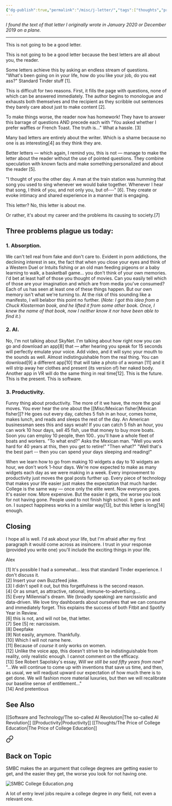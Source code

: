 ```yaml
---
{"dg-publish":true,"permalink":"/misc/j-letter/","tags":["thoughts","productivity","AI"],"noteIcon":3}
---
```



*I found the text of that letter I originally wrote in January 2020 or December 2019 on a plane.*

---
This is not going to be a good letter.  

This is not going to be a good letter because the best letters are all about you, the reader.

Some letters achieve this by asking an endless stream of questions. "What's been going on in your life, how do you like your job, do you eat ass?" Standard Tinder stuff [1]. 

This is difficult for two reasons. First, it fills the page with questions, none of which can be answered immediately. The author begins to monologue and exhausts both themselves and the recipient as they scribble out sentences they barely care about just to make content [2]. 

To make things worse, the reader now has homework! They have to answer this barrage of questions AND precede each with "You asked whether I prefer waffles or French Toast. The truth is..." What a hassle. [3]  

Many bad letters are entirely about the writer. Which is a shame because no one is as interesting[4] as they think they are.  

Better letters — which again, I remind you, this is not — manage to make the letter about the reader without the use of pointed questions. They combine speculation with known facts and make something personalized and about the reader [5]. 

"I thought of you the other day. A man at the train station was humming that song you used to sing whenever we would bake together. Whenever I hear that song, I think of you, and not only you, but of---" [6]. They create or evoke intimacy and shared experience in a manner that is engaging.  

This letter? No, this letter is about me.  

Or rather, it's about my career and the problems its causing to society.[7]  

## Three problems plague us today:  
  
### 1.  **Absorption**.

We can't tell real from fake and don't care to. Evident in porn addictions, the declining interest in sex, the fact that when you close your eyes and think of a Western Duel or Intuits fishing or an old man feeding pigeons or a baby learning to walk, a basketball game... you don't think of your own memories. I'd bet at least half of those you thought of movies. Can you easily tell which of those are your imagination and which are from media you've consumed? Each of us has seen at least one of these things happen. But our own memory isn't what we're turning to. At the risk of this sounding like a manifesto, I will belabor this point no further.  (*Note: I got this idea from a Chuck Klosterman book, and he lifted it from some other book. Once, I knew the name of that book, now I neither know it nor have been able to find it.*)

### 2. **AI**.
No, I'm not talking about SkyNet. I'm talking about how right now you can go and download an app[8] that — after hearing you speak for 15 seconds will perfectly emulate your voice. Add video, and it will sync your mouth to the sounds as well. Almost indistinguishable from the real thing. You can download[9] a different app[10] that will take a photo of a woman [11] and it will strip away her clothes and present (its version of) her naked body. Another app in VR will do the same thing in real time[12]. This is the future. This is the present. This is software.  

### 3.  **Productivity**. 
Funny thing about productivity. The more of it we have, the more the goal moves. You ever hear the one about the [[Misc/Mexican fisher\|Mexican fisher]]? He goes out every day, catches 5 fish in an hour, comes home, makes lunch, and reads and sleeps the rest of the day. An American businessman sees this and says woah! If you can catch 5 fish an hour, you can work 10 hour days, sell 45 fish, use that money to buy more boats. Soon you can employ 10 people, then 100.. you'll have a whole fleet of boats and workers. "To what end?" Asks the Mexican man. "Well you work hard for 40 years at this, then you get to retire!" "Then what?" "Well that's the best part -- then you can spend your days sleeping and reading!"  

When we learn how to go from making 10 widgets a day to 10 widgets an hour, we don't work 1-hour days. We're now expected to make as many widgets each day as we were making in a week. Every improvement to productivity just moves the goal posts further up. Every piece of technology that makes your life easier just makes the expectation that much harder. College is the same way — once only the elite went. Now everyone goes. It's easier now. More expensive. But the easier it gets, the worse you look for not having gone. People used to not finish high school. It goes on and on. I suspect happiness works in a similar way[13], but this letter is long[14] enough.  

## Closing

I hope all is well. I'd ask about your life, but I'm afraid after my first paragraph it would come across as insincere. I trust in your response (provided you write one) you'll include the exciting things in your life.  
  
Alex  


[1] It's possible I had a somewhat... less that standard Tinder experience. I don't discuss it.  
[2] Insert your own Buzzfeed joke.  
[3] I didn't spell it out, but this forgetfulness is the second reason.  
[4] Or as smart, as attractive, rational, immune-to-advertising....  
[5] Every Millennial's dream. We (broadly speaking) are narcissistic and data-driven. We love tiny dashboards about ourselves that we can consume and immediately forget. This explains the success of both Fitbit and Spotify Year in Review.  
[6] this is not, and will not be, that letter.  
[7] See [5] re: narcissism.  
[8] Deepfake  
[9] Not easily, anymore. Thankfully.  
[10] Which I will not name here.  
[11] Because of *course* it only works on women.  
[12] Unlike the voice app, this doesn't strive to be indistinguishable from reality, only realistic enough. I cannot comment on the efficacy.  
[13] See Robert Sapolsky's essay, *Will we still be sad fifty years from now?* "...We will continue to come up with inventions that save us time, and then, as usual, we will readjust upward our expectation of how much there is to get done. We will fashion more material luxuries, but then we will recalibrate our baseline sense of entitlement..."  
[14] And pretentious

## See Also

[[Software and Technology/The so-called AI Revolution\|The so-called AI Revolution]]
[[Productivity\|Productivity]]
[[Thoughts/The Price of College Education\|The Price of College Education]]

<div class="transclusion internal-embed is-loaded"><a class="markdown-embed-link" href="/thoughts/the-price-of-college-education/#back-on-topic" aria-label="Open link"><svg xmlns="http://www.w3.org/2000/svg" width="24" height="24" viewBox="0 0 24 24" fill="none" stroke="currentColor" stroke-width="2" stroke-linecap="round" stroke-linejoin="round" class="svg-icon lucide-link"><path d="M10 13a5 5 0 0 0 7.54.54l3-3a5 5 0 0 0-7.07-7.07l-1.72 1.71"></path><path d="M14 11a5 5 0 0 0-7.54-.54l-3 3a5 5 0 0 0 7.07 7.07l1.71-1.71"></path></svg></a><div class="markdown-embed">



## Back on Topic

SMBC makes the an argument that college degrees are getting easier to get, and the easier they get, the worse you look for not having one.

![SMBC College Education.png](/img/user/img/SMBC%20College%20Education.png)


A lot of entry level jobs require a college degree in *any* field, not even a relevant one.


</div></div>

